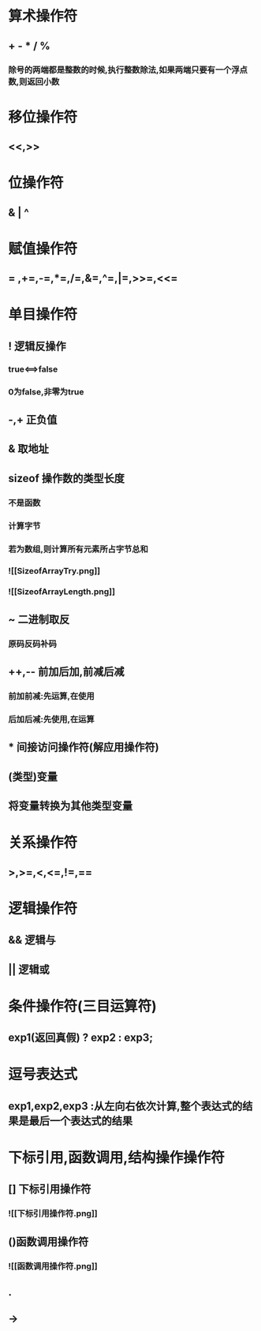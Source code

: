 
# 算术操作符
## + - * / %
### 除号的两端都是整数的时候,执行整数除法,如果两端只要有一个浮点数,则返回小数
# 移位操作符
## <<,>>
# 位操作符
## & | ^
# 赋值操作符
## = ,+=,-=,*=,/=,&=,^=,|=,>>=,<<=

# 单目操作符
## ! 逻辑反操作
### true<==>false
### 0为false,非零为true
## -,+ 正负值
## & 取地址
## sizeof 操作数的类型长度
### 不是函数
### 计算字节
### 若为数组,则计算所有元素所占字节总和
### ![[SizeofArrayTry.png]]
### ![[SizeofArrayLength.png]]
## ~ 二进制取反
### 原码反码补码
## ++,-- 前加后加,前减后减
### 前加前减:先运算,在使用
### 后加后减:先使用,在运算
## * 间接访问操作符(解应用操作符)
## (类型)变量
## 将变量转换为其他类型变量
# 关系操作符
## >,>=,<,<=,!=,==
# 逻辑操作符
## && 逻辑与
## || 逻辑或
# 条件操作符(三目运算符)
## exp1(返回真假) ? exp2 : exp3;

# 逗号表达式
## exp1,exp2,exp3 :从左向右依次计算,整个表达式的结果是最后一个表达式的结果
# 下标引用,函数调用,结构操作操作符
##  [] 下标引用操作符
### ![[下标引用操作符.png]] 
## ()函数调用操作符
### ![[函数调用操作符.png]]
## .
## ->